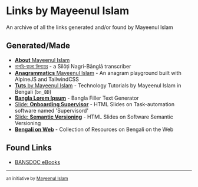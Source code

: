 # Links by Mayeenul Islam

An archive of all the links generated and/or found by Mayeenul Islam

## Generated/Made

* [**About** Mayeenul Islam](https://mayeenulislam.github.io/)
* [নাগরি-বাংলা লিপ্যন্তর](https://mayeenulislam.github.io/nagri-bangla/) - a Silôṭi Nagri-Bānglā transcriber
* [**Anagrammatics** Mayeenul Islam](https://mayeenulislam.github.io/anagrammatics) - An anagram playground built with AlpineJS and TailwindCSS
* [**Tuts** by Mayeenul Islam](https://mayeenulislam.github.io/tuts/) - Technology Tutorials by Mayeenul Islam in Bengali (`bn_BD`)
* [**Bangla Lorem Ipsum**](https://mayeenulislam.github.io/bangla-lorem-ipsum/) - Bangla Filler Text Generator
* [Slide: **Onboarding Supervisor**](https://mayeenulislam.github.io/slide-onboarding-supervisor/) - HTML Slides on Task-automation software named 'Supervisord'
* [Slide: **Semantic Versioning**](https://mayeenulislam.github.io/slide-semantic-versioning/) - HTML Slides on Software Semantic Versioning
* [**Bengali on Web**](https://mayeenulislam.github.io/bengali-in-web/) - Collection of Resources on Bengali on the Web

## Found Links

* [BANSDOC eBooks](./BANSDOC.md)


----
<sub>an initiative by [Mayeenul Islam](https://mayeenulislam.github.io/)</sub>
